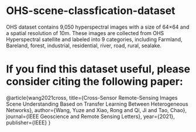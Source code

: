 # OHS-scene-classfication-dataset
OHS dataset contains 9,050 hyperspectral images with a size of 64×64 and a spatial resolution of 10m. These images are collected from OHS Hyperspectral satellite and labeled into 9 categories, including Farmland, Bareland, forest, industrial, residential, river, road, rural, sealake.
# If you find this dataset useful, please consider citing the following paper:
@article{wang2021cross,
  title={Cross-Sensor Remote-Sensing Images Scene Understanding Based on Transfer Learning Between Heterogeneous Networks},
  author={Wang, Yuze and Xiao, Rong and Qi, Ji and Tao, Chao},
  journal={IEEE Geoscience and Remote Sensing Letters},
  year={2021},
  publisher={IEEE}
}
